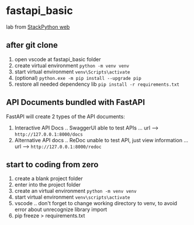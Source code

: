 # fastapi_basic

lab from [StackPython web](https://stackpython.co/tutorial/api-python-fastapi)

## after git clone
1. open vscode at fastapi_basic folder
2. create virtual environment `python -m venv venv`
3. start virtual environment `venv\Scripts\activate`
4. (optional) `python.exe -m pip install --upgrade pip`
5. restore all needed dependency lib `pip install -r requirements.txt`

## API Documents bundled with FastAPI
FastAPI will create 2 types of the API documents:
1. Interactive API Docs .. SwaggerUI able to test APIs ... url --> `http://127.0.0.1:8000/docs`
2. Alternative API docs .. ReDoc unable to test API, just view information ... url --> `http://127.0.0.1:8000/redoc`

## start to coding from zero
1. create a blank project folder
2. enter into the project folder
3. create an virtual environment `python -m venv venv`
4. start virtual environment `venv\scripts\activate`
5. vscode .. don't forget to change working directory to venv, to avoid error about unrecognize library import
6. pip freeze > requirements.txt
